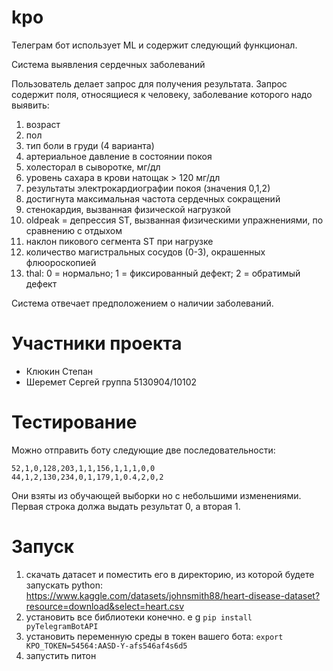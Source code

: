 # kpo

Телеграм бот использует ML и содержит следующий функционал.

Система выявления сердечных заболеваний

Пользователь делает запрос для получения результата. Запрос содержит поля, относящиеся к человеку, заболевание которого надо выявить:
1. возраст
2. пол
3. тип боли в груди (4 варианта)
4. артериальное давление в состоянии покоя
5. холесторал в сыворотке, мг/дл
6. уровень сахара в крови натощак > 120 мг/дл
7. результаты электрокардиографии покоя (значения 0,1,2)
8. достигнута максимальная частота сердечных сокращений
9. стенокардия, вызванная физической нагрузкой
10. oldpeak = депрессия ST, вызванная физическими упражнениями, по сравнению с отдыхом
11. наклон пикового сегмента ST при нагрузке
12. количество магистральных сосудов (0-3), окрашенных флюороскопией
13. thal: 0 = нормально; 1 = фиксированный дефект; 2 = обратимый дефект

Система отвечает предположением о наличии заболеваний.

# Участники проекта

- Клюкин Степан
- Шеремет Сергей
группа 5130904/10102

# Тестирование

Можно отправить боту следующие две последовательности:
```
52,1,0,128,203,1,1,156,1,1,1,0,0
44,1,2,130,234,0,1,179,1,0.4,2,0,2
```
Они взяты из обучающей выборки но с небольшими изменениями. Первая строка должа выдать результат 0, а вторая 1.

# Запуск

1. скачать датасет и поместить его в директорию, из которой будете запускать python: https://www.kaggle.com/datasets/johnsmith88/heart-disease-dataset?resource=download&select=heart.csv
2. установить все библиотеки конечно. e g `pip install pyTelegramBotAPI`
3. установить переменную среды в токен вашего бота: `export KPO_TOKEN=54564:AASD-Y-afs546af4s6d5`
4. запустить питон
